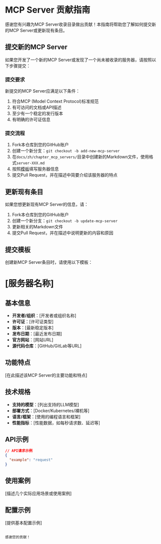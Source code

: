 # MCP Server 贡献指南

感谢您有兴趣为MCP Server收录目录做出贡献！本指南将帮助您了解如何提交新的MCP Server或更新现有条目。

## 提交新的MCP Server

如果您开发了一个新的MCP Server或发现了一个尚未被收录的服务器，请按照以下步骤提交：

### 提交要求

新提交的MCP Server应满足以下条件：

1. 符合MCP (Model Context Protocol)标准规范
2. 有可访问的文档或API描述
3. 至少有一个稳定的发行版本
4. 有明确的许可证信息

### 提交流程

1. Fork本仓库到您的GitHub账户
2. 创建一个新分支：`git checkout -b add-new-mcp-server`
3. 在`docs/zh/chapter_mcp_servers/`目录中创建新的Markdown文件，使用格式`server-XXX.md`
4. 按照[模板](#提交模板)填写服务器信息
5. 提交Pull Request，并在描述中简要介绍该服务器的特点

## 更新现有条目

如果您想更新现有MCP Server的信息，请：

1. Fork本仓库到您的GitHub账户
2. 创建一个新分支：`git checkout -b update-mcp-server`
3. 更新相关的Markdown文件
4. 提交Pull Request，并在描述中说明更新的内容和原因

## 提交模板

创建新MCP Server条目时，请使用以下模板：


# [服务器名称]

## 基本信息

- **开发者/组织**：[开发者或组织名称]
- **许可证**：[许可证类型]
- **版本**：[最新稳定版本]
- **发布日期**：[最近发布日期]
- **官方网站**：[网站URL]
- **源代码仓库**：[GitHub/GitLab等URL]

## 功能特点

[在此描述该MCP Server的主要功能和特点]

## 技术规格

- **支持的模型**：[列出支持的LLM模型]
- **部署方式**：[Docker/Kubernetes/裸机等]
- **语言/框架**：[使用的编程语言和框架]
- **性能指标**：[性能数据，如每秒请求数、延迟等]

## API示例

```json
// API请求示例
{
  "example": "request"
}
```

## 使用案例

[描述几个实际应用场景或使用案例]

## 配置示例

[提供基本配置示例]
```

感谢您的贡献！
